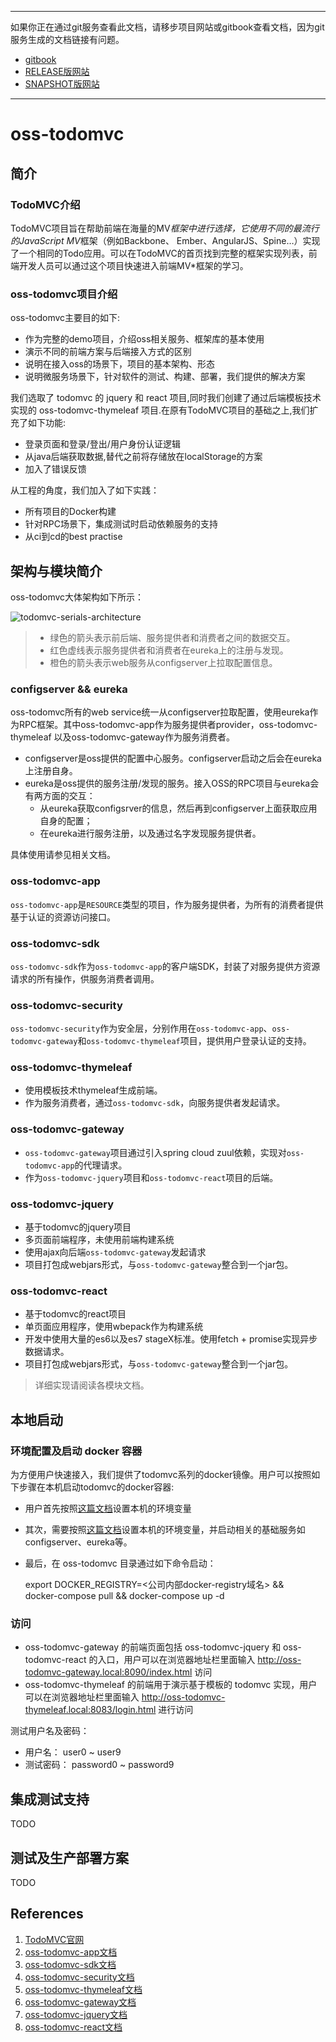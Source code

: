 -----
如果你正在通过git服务查看此文档，请移步项目网站或gitbook查看文档，因为git服务生成的文档链接有问题。
+ [gitbook](http://mvnsite.internal/oss-develop/gitbook)
+ [RELEASE版网站](http://mvnsite.internal/oss/staging)
+ [SNAPSHOT版网站](http://mvnsite.internal/oss-develop/staging)
-----

# oss-todomvc

## 简介
### TodoMVC介绍

TodoMVC项目旨在帮助前端在海量的MV*框架中进行选择，它使用不同的最流行的JavaScript MV*框架（例如Backbone、 Ember、AngularJS、Spine…）实现了一个相同的Todo应用。可以在TodoMVC的首页找到完整的框架实现列表，前端开发人员可以通过这个项目快速进入前端MV*框架的学习。

### oss-todomvc项目介绍

oss-todomvc主要目的如下:
+ 作为完整的demo项目，介绍oss相关服务、框架库的基本使用
+ 演示不同的前端方案与后端接入方式的区别
+ 说明在接入oss的场景下，项目的基本架构、形态
+ 说明微服务场景下，针对软件的测试、构建、部署，我们提供的解决方案
                 
我们选取了 todomvc 的 jquery 和 react 项目,同时我们创建了通过后端模板技术实现的 oss-todomvc-thymeleaf 项目.在原有TodoMVC项目的基础之上,我们扩充了如下功能:
+ 登录页面和登录/登出/用户身份认证逻辑
+ 从java后端获取数据,替代之前将存储放在localStorage的方案
+ 加入了错误反馈

从工程的角度，我们加入了如下实践：
+ 所有项目的Docker构建
+ 针对RPC场景下，集成测试时启动依赖服务的支持
+ 从ci到cd的best practise

## 架构与模块简介
oss-todomvc大体架构如下所示：

![todomvc-serials-architecture](src/readme/todomvc-serials-architecture.jpg)

> + 绿色的箭头表示前后端、服务提供者和消费者之间的数据交互。  
> + 红色虚线表示服务提供者和消费者在eureka上的注册与发现。  
> + 橙色的箭头表示web服务从configserver上拉取配置信息。  

### configserver && eureka

oss-todomvc所有的web service统一从configserver拉取配置，使用eureka作为RPC框架。其中oss-todomvc-app作为服务提供者provider，oss-todomvc-thymeleaf
以及oss-todomvc-gateway作为服务消费者。

+ configserver是oss提供的配置中心服务。configserver启动之后会在eureka上注册自身。
+ eureka是oss提供的服务注册/发现的服务。接入OSS的RPC项目与eureka会有两方面的交互：
    - 从eureka获取configsrver的信息，然后再到configserver上面获取应用自身的配置；
    - 在eureka进行服务注册，以及通过名字发现服务提供者。

具体使用请参见相关文档。

### oss-todomvc-app

`oss-todomvc-app`是`RESOURCE`类型的项目，作为服务提供者，为所有的消费者提供基于认证的资源访问接口。

### oss-todomvc-sdk

`oss-todomvc-sdk`作为`oss-todomvc-app`的客户端SDK，封装了对服务提供方资源请求的所有操作，供服务消费者调用。  

### oss-todomvc-security

`oss-todomvc-security`作为安全层，分别作用在`oss-todomvc-app`、`oss-todomvc-gateway`和`oss-todomvc-thymeleaf`项目，提供用户登录认证的支持。

### oss-todomvc-thymeleaf

+ 使用模板技术thymeleaf生成前端。
+ 作为服务消费者，通过`oss-todomvc-sdk`，向服务提供者发起请求。

### oss-todomvc-gateway

+ `oss-todomvc-gateway`项目通过引入spring cloud zuul依赖，实现对`oss-todomvc-app`的代理请求。
+ 作为`oss-todomvc-jquery`项目和`oss-todomvc-react`项目的后端。

### oss-todomvc-jquery

+ 基于todomvc的jquery项目
+ 多页面前端程序，未使用前端构建系统
+ 使用ajax向后端`oss-todomvc-gateway`发起请求
+ 项目打包成webjars形式，与`oss-todomvc-gateway`整合到一个jar包。

### oss-todomvc-react

+ 基于todomvc的react项目
+ 单页面应用程序，使用wbepack作为构建系统
+ 开发中使用大量的es6以及es7 stageX标准。使用fetch + promise实现异步数据请求。
+ 项目打包成webjars形式，与`oss-todomvc-gateway`整合到一个jar包。

> 详细实现请阅读各模块文档。

## 本地启动

### 环境配置及启动 docker 容器
为方便用户快速接入，我们提供了todomvc系列的docker镜像。用户可以按照如下步骤在本机启动todomvc的docker容器: 

+ 用户首先按照[这篇文档](http://mvnsite.internal/oss-develop/gitbook/docs/oss/CONTRIBUTION.html)设置本机的环境变量
+ 其次，需要按照[这篇文档](http://mvnsite.internal/oss-develop/gitbook/docs/oss-environment/)设置本机的环境变量，并启动相关的基础服务如configserver、eureka等。
+ 最后，在 oss-todomvc 目录通过如下命令启动：

    export DOCKER_REGISTRY=<公司内部docker-registry域名> && \
    docker-compose pull && docker-compose up -d

### 访问
+ oss-todomvc-gateway 的前端页面包括 oss-todomvc-jquery 和 oss-todomvc-react 的入口，用户可以在浏览器地址栏里面输入 http://oss-todomvc-gateway.local:8090/index.html 访问
+ oss-todomvc-thymeleaf 的前端用于演示基于模板的 todomvc 实现，用户可以在浏览器地址栏里面输入 http://oss-todomvc-thymeleaf.local:8083/login.html 进行访问

测试用户名及密码：
+ 用户名： user0 ~ user9
+ 测试密码： password0 ~ password9

## 集成测试支持

TODO

## 测试及生产部署方案


TODO

## References
1. [TodoMVC官网](http://todomvc.com/)
2. [oss-todomvc-app文档](oss-todomvc-app/README.md)
3. [oss-todomvc-sdk文档](oss-todomvc-sdk/README.md)
4. [oss-todomvc-security文档](oss-todomvc-security/README.md)
5. [oss-todomvc-thymeleaf文档](oss-todomvc-thymeleaf/README.md)
6. [oss-todomvc-gateway文档](oss-todomvc-gateway/README.md)
7. [oss-todomvc-jquery文档](oss-todomvc-jquery/README.md)
8. [oss-todomvc-react文档](oss-todomvc-react/README.md)
